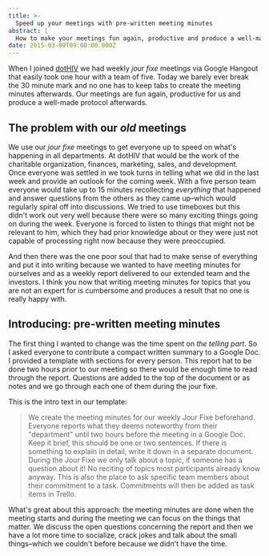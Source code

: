 ```yaml
---
title: >-
  Speed up your meetings with pre-written meeting minutes
abstract: |
  How to make your meetings fun again, productive and produce a well-made protocol afterwards.
date: 2015-03-09T09:00:00.000Z
---
```


When I joined [dotHIV](https://click4life.hiv/) we had weekly _jour fixe_
meetings via Google Hangout that easily took one hour with a team of five. Today
we barely ever break the 30 minute mark and no one has to keep tabs to create
the meeting minutes afterwards. Our meetings are fun again, productive for us
and produce a well-made protocol afterwards.

## The problem with our _old_ meetings

We use our _jour fixe_ meetings to get everyone up to speed on what's happening
in all departments. At dotHIV that would be the work of the charitable
organization, finances, marketing, sales, and development.  
Once everyone was settled in we took turns in telling what we did in the last
week and provide an outlook for the coming week. With a five person team
everyone would take up to 15 minutes recollecting _everything_ that happened and
answer questions from the others as they came up–which would regularly spiral
off into discussions. We tried to use timeboxes but this didn't work out very
well because there were so many exciting things going on during the week.
Everyone is forced to listen to things that might not be relevant to him, which
they had prior knowledge about or they were just not capable of processing right
now because they were preoccupied.

And then there was the one poor soul that had to make sense of everything and
put it into writing because we wanted to have meeting minutes for ourselves and
as a weekly report delivered to our extended team and the investors. I think you
now that writing meeting minutes for topics that you are not an expert for is
cumbersome and produces a result that no one is really happy with.

## Introducing: pre-written meeting minutes

The first thing I wanted to change was the time spent on _the telling part_. So
I asked everyone to contribute a compact written summary to a Google Doc. I
provided a template with sections for every person. This report hat to be done
two hours prior to our meeting so there would be enough time to read through the
report. Questions are added to the top of the document or as notes and we go
through each one of them during the jour fixe.

This is the intro text in our template:

> We create the meeting minutes for our weekly Jour Fixe beforehand. Everyone
> reports what they deems noteworthy from their "department" until two hours
> before the meeting in a Google Doc. Keep it brief, this should be one or two
> sentences. If there is something to explain in detail, write it down in a
> separate document. During the Jour Fixe we only talk about a topic, if someone
> has a question about it! No reciting of topics most participants already know
> anyway. This is also the place to ask specific team members about their
> commitment to a task. Commitments will then be added as task items in Trello.

What's great about this approach: the meeting minutes are done when the meeting
starts and during the meeting we can focus on the things that matter. We discuss
the open questions concerning the report and then we have a lot more time to
socialize, crack jokes and talk about the small things–which we couldn't before
because we didn't have the time.
